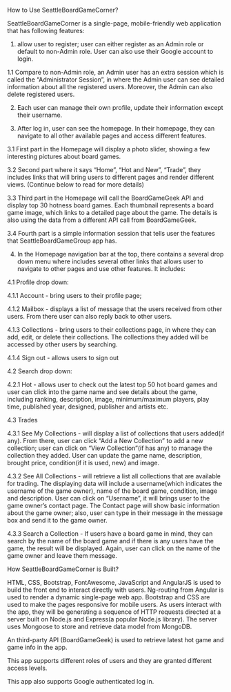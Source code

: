 How to Use SeattleBoardGameCorner?

SeattleBoardGameCorner is a single-page, mobile-friendly web application that has following features: 

1. allow user to register; user can either register as an Admin role or default to non-Admin role. User can also use their Google account to login. 
	
1.1 Compare to non-Admin role, an Admin user has an extra session which is called the “Administrator Session”, in where the Admin user can see detailed information about all the registered users. Moreover, the Admin can also delete registered users.

2. Each user can manage their own profile, update their information except their username. 

3. After log in, user can see the homepage. In their homepage, they can navigate to all other available pages and access different features.

3.1 First part in the Homepage will display a photo slider, showing a few interesting pictures about board games.

3.2 Second part where it says “Home”, “Hot and New”, “Trade”, they includes links that will bring users to different pages and render different views. (Continue below to read for more details)

3.3 Third part in the Homepage will call the BoardGameGeek API and display top 30 hotness board games. Each thumbnail represents a board game image, which links to a detailed page about the game. The details is also using the data from a different API call from BoardGameGeek. 

3.4 Fourth part is a simple information session that tells user the features that SeattleBoardGameGroup app has.

4. In the Homepage navigation bar at the top, there contains a several drop down menu where includes several other links that allows user to navigate to other pages and use other features. It includes: 

4.1 Profile drop down: 

4.1.1 Account - bring users to their profile page;

4.1.2 Mailbox - displays a list of message that the users received from other users. From there user can also reply back to other users. 

4.1.3 Collections - bring users to their collections page, in where they can add, edit, or delete their collections. The collections they added will be accessed by other users by searching. 

4.1.4 Sign out - allows users to sign out

4.2 Search drop down:

4.2.1 Hot - allows user to check out the latest top 50 hot board games and user can click into the game name and see details about the game, including ranking, description, image, minimum/maximum players, play time, published year, designed, publisher and artists etc.

4.3 Trades

4.3.1 See My Collections - will display a list of collections that users added(if any). From there, user can click “Add a New Collection” to add a new collection; user can click on “View Collection”(if has any) to manage the collection they added. User can update the game name, description, brought price, condition(if it is used, new) and image. 

4.3.2 See All Collections - will retrieve a list all collections that are available for trading. The displaying data will include a username(which indicates the username of the game owner), name of the board game, condition, image and description. User can click on “Username”, it will brings user to the game owner’s contact page. The Contact page will show basic information about the game owner; also, user can type in their message in the message box and send it to the game owner. 

4.3.3 Search a Collection - If users have a board game in mind, they can search by the name of the board game and if there is any users have the game, the result will be displayed. Again, user can click on the name of the game owner and leave them message. 
 
How SeattleBoardGameCorner is Built? 

HTML, CSS, Bootstrap, FontAwesome, JavaScript and AngularJS is used to build the front end to interact directly with users. Ng-routing from Angular is used to render a dynamic single-page web app. Bootstrap and CSS are used to make the pages responsive for mobile users. 
As users interact with the app, they will be generating a sequence of HTTP requests directed at a server built on Node.js and Express(a popular Node.js library). The server uses Mongoose to store and retrieve data model from MongoDB.

An third-party API (BoardGameGeek) is used to retrieve latest hot game and game info in the app. 

This app supports different roles of users and they are granted different access levels.

This app also supports Google authenticated log in. 
 
	